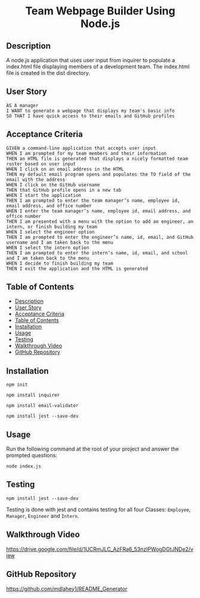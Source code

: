 <h1 align="center">Team Webpage Builder Using Node.js</h1>
   
## Description

A node.js application that uses user input from inquirer to populate a index.html file displaying members of a development team. The index.html file is created in the dist directory. 
  
## User Story
  
```
AS A manager
I WANT to generate a webpage that displays my team's basic info
SO THAT I have quick access to their emails and GitHub profiles
```
  
## Acceptance Criteria
  
``` 
GIVEN a command-line application that accepts user input
WHEN I am prompted for my team members and their information
THEN an HTML file is generated that displays a nicely formatted team roster based on user input
WHEN I click on an email address in the HTML
THEN my default email program opens and populates the TO field of the email with the address
WHEN I click on the GitHub username
THEN that GitHub profile opens in a new tab
WHEN I start the application
THEN I am prompted to enter the team manager’s name, employee id, email address, and office number
WHEN I enter the team manager’s name, employee id, email address, and office number
THEN I am presented with a menu with the option to add an engineer, an intern, or finish building my team
WHEN I select the engineer option
THEN I am prompted to enter the engineer’s name, id, email, and GitHub username and I am taken back to the menu
WHEN I select the intern option
THEN I am prompted to enter the intern’s name, id, email, and school and I am taken back to the menu
WHEN I decide to finish building my team
THEN I exit the application and the HTML is generated
```
  
## Table of Contents
- [Description](#description)
- [User Story](#user-story)
- [Acceptance Criteria](#acceptance-criteria)
- [Table of Contents](#table-of-contents)
- [Installation](#installation)
- [Usage](#usage)
- [Testing](#testing)
- [Walkthrough Video](#walkthrough-video)
- [GitHub Repository](#github-repository)

## Installation
  
`npm init`
  
`npm install inquirer`

`npm install email-validator`

`npm install jest --save-dev`
  
## Usage
  
Run the following command at the root of your project and answer the prompted questions:
  
`node index.js`

## Testing

`npm install jest --save-dev`

Testing is done with jest and contains testing for all four Classes: `Employee`, `Manager`, `Engineer` and `Intern`.

## Walkthrough Video
https://drive.google.com/file/d/1UCRmJLC_AzFRa6_53nzIPWogDGtJNDe2/view

## GitHub Repository
https://github.com/mdlahey1/README_Generator
